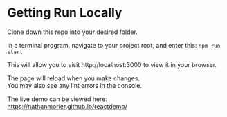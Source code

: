 # Getting Run Locally

Clone down this repo into your desired folder.

In a terminal program, navigate to your project root, and enter this:
<code>npm run start</code>

This will allow you to visit http://localhost:3000 to view it in your browser.

The page will reload when you make changes.\
You may also see any lint errors in the console.

The live demo can be viewed here:
https://nathanmorier.github.io/reactdemo/
